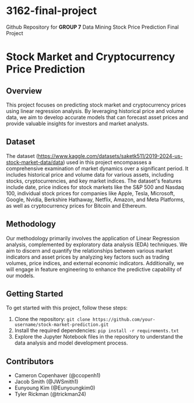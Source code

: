 # 3162-final-project
Github Repository for **GROUP 7** Data Mining Stock Price Prediction Final Project 
# Stock Market and Cryptocurrency Price Prediction

## Overview
This project focuses on predicting stock market and cryptocurrency prices using linear regression analysis. By leveraging historical price and volume data, we aim to develop accurate models that can forecast asset prices and provide valuable insights for investors and market analysts.

## Dataset
The dataset (https://www.kaggle.com/datasets/saketk511/2019-2024-us-stock-market-data/data) used in this project encompasses a comprehensive examination of market dynamics over a significant period. It includes historical price and volume data for various assets, including stocks, cryptocurrencies, and key market indices. The dataset's features include date, price indices for stock markets like the S&P 500 and Nasdaq 100, individual stock prices for companies like Apple, Tesla, Microsoft, Google, Nvidia, Berkshire Hathaway, Netflix, Amazon, and Meta Platforms, as well as cryptocurrency prices for Bitcoin and Ethereum.

## Methodology
Our methodology primarily involves the application of Linear Regression analysis, complemented by exploratory data analysis (EDA) techniques. We aim to discern and quantify the relationships between various market indicators and asset prices by analyzing key factors such as trading volumes, price indices, and external economic indicators. Additionally, we will engage in feature engineering to enhance the predictive capability of our models.

## Getting Started
To get started with this project, follow these steps:
1. Clone the repository: `git clone https://github.com/your-username/stock-market-prediction.git`
2. Install the required dependencies: `pip install -r requirements.txt`
3. Explore the Jupyter Notebook files in the repository to understand the data analysis and model development process.

## Contributors
- Cameron Copenhaver (@ccopenh1)
- Jacob Smith (@JWSmith1)
- Eunyoung Kim (@Eunyoungkim0)
- Tyler Rickman (@trickman24)

